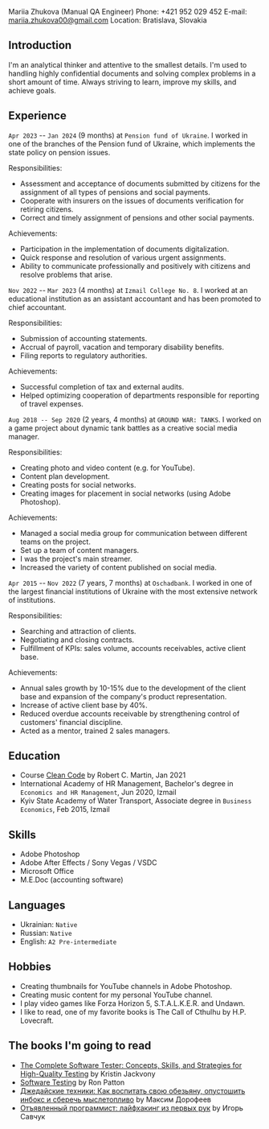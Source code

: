 Mariia Zhukova (Manual QA Engineer)
Phone: +421 952 029 452
E-mail: mariia.zhukova00@gmail.com
Location: Bratislava, Slovakia

## Introduction

I'm an analytical thinker and attentive to the smallest details.
I'm used to handling highly confidential documents and solving complex problems in a short amount of time.
Always striving to learn, improve my skills, and achieve goals.

## Experience

`Apr 2023` -- `Jan 2024` (9 months) at `Pension fund of Ukraine`.
I worked in one of the branches of the Pension fund of Ukraine, which implements the state policy on pension issues.

Responsibilities:
- Assessment and acceptance of documents submitted by citizens for the assignment of all types of pensions and social payments.
- Cooperate with insurers on the issues of documents verification for retiring citizens.
- Correct and timely assignment of pensions and other social payments.

Achievements:
- Participation in the implementation of documents digitalization.
- Quick response and resolution of various urgent assignments.
- Ability to communicate professionally and positively with citizens and resolve problems that arise.

`Nov 2022` -- `Mar 2023` (4 months) at `Izmail College No. 8`.
I worked at an educational institution as an assistant accountant and has been promoted to chief accountant.

Responsibilities:
- Submission of accounting statements.
- Accrual of payroll, vacation and temporary disability benefits.
- Filing reports to regulatory authorities.

Achievements:
- Successful completion of tax and external audits.
- Helped optimizing cooperation of departments responsible for reporting of travel expenses.

`Aug 2018 -- Sep 2020` (2 years, 4 months) at `GROUND WAR: TANKS`.
I worked on a game project about dynamic tank battles as a creative social media manager.

Responsibilities:
- Creating photo and video content (e.g. for YouTube).
- Content plan development.
- Creating posts for social networks.
- Creating images for placement in social networks (using Adobe Photoshop).

Achievements:
- Managed a social media group for communication between different teams on the project.
- Set up a team of content managers.
- I was the project's main streamer.
- Increased the variety of content published on social media.

`Apr 2015` -- `Nov 2022` (7 years, 7 months) at `Oschadbank`.
I worked in one of the largest financial institutions of Ukraine with the most extensive network of institutions.

Responsibilities:
- Searching and attraction of clients.
- Negotiating and closing contracts.
- Fulfillment of KPIs: sales volume, accounts receivables, active client base.

Achievements:
- Annual sales growth by 10-15% due to the development of the client base and expansion of the company's product representation.
- Increase of active client base by 40%.
- Reduced overdue accounts receivable by strengthening control of customers' financial discipline.
- Acted as a mentor, trained 2 sales managers.

## Education

- Course [Clean Code](https://cleancoders.com/series/clean-code) by Robert C. Martin, Jan 2021
- International Academy of HR Management, Bachelor's degree in `Economics and HR Management`, Jun 2020, Izmail
- Kyiv State Academy of Water Transport, Associate degree in `Business Economics`, Feb 2015, Izmail

## Skills

- Adobe Photoshop
- Adobe After Effects / Sony Vegas / VSDC
- Microsoft Office
- M.E.Doc (accounting software)

## Languages

- Ukrainian: `Native`
- Russian: `Native`
- English: `A2 Pre-intermediate`

## Hobbies

- Creating thumbnails for YouTube channels in Adobe Photoshop.
- Creating music content for my personal YouTube channel.
- I play video games like Forza Horizon 5, S.T.A.L.K.E.R. and Undawn.
- I like to read, one of my favorite books is The Call of Cthulhu by H.P. Lovecraft.

## The books I'm going to read

- [The Complete Software Tester: Concepts, Skills, and Strategies for High-Quality Testing](https://www.goodreads.com/book/show/59831903-the-complete-software-tester) by Kristin Jackvony
- [Software Testing](https://www.goodreads.com/book/show/1543131.Software_Testing) by Ron Patton
- [Джедайские техники: Как воспитать свою обезьяну, опустошить инбокс и сберечь мыслетопливо](https://www.goodreads.com/book/show/34656521) by Максим Дорофеев
- [Отъявленный программист: лайфхакинг из первых рук](https://www.goodreads.com/book/show/26085784) by Игорь Савчук
